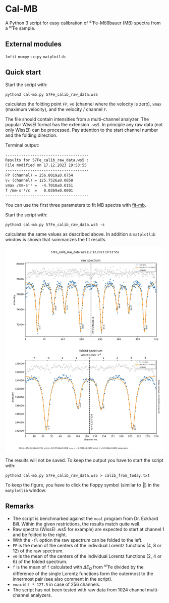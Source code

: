 # Cal-MB

A Python 3 script for easy calibration of ⁵⁷Fe-Mößbauer (MB) spectra from a ⁵⁷Fe sample. 

## External modules

`lmfit`
`numpy` 
`scipy` 
`matplotlib`

## Quick start

Start the script with:
```console
python3 cal-mb.py 57Fe_calib_raw_data.ws5
```
calculates the folding point `FP`, `v0` (channel where the velocity is zero),
`vmax` (maximum velocity), and the velocity / channel `f`.

The file should contain intensities from a multi-channel analyzer. The popular WissEl format
has the extension `.ws5`. In principle any raw data (not only WissEl) can be processed. Pay 
attention to the start channel number and the folding direction.

Terminal output:
```
-------------------------------------
Results for 57Fe_calib_raw_data.ws5 :
File modified on 17.12.2023 19:53:55
-------------------------------------
FP (channel) = 256.8019±0.0754
v₀ (channel) = 125.7526±0.0858
vmax /mm·s⁻¹ =  -4.7010±0.0151
f /mm·s⁻¹/c  =   0.0369±0.0001
-------------------------------------
```
You can use the first three parameters to fit MB spectra with [fit-mb](https://github.com/radi0sus/fit-mb). 

Start the script with:
```console
python3 cal-mb.py 57Fe_calib_raw_data.ws5 -s
```
calculates the same values as described above. In addition a `matplotlib` window is shown that 
summarizes the fit results.

<img src='examples\Figure_2.png' alt='Fit' width=600 align='center'> 

The results will not be saved. To keep the output you have to start the script with:
```console
python3 cal-mb.py 57Fe_calib_raw_data.ws5 > calib_from_today.txt
```
To keep the figure, you have to click the floppy symbol (similar to 💾) in the `matplotlib` window.

## Remarks

- The script is benchmarked against the `mcal` program from Dr. Eckhard Bill.
  Within the given restrictions, the results match quite well.
- Raw spectra (WissEl .ws5 for example) are expected to start at channel 1 and be folded to the right.
- With the `-fl` option the raw spectrum can be folded to the left.
- `FP` is the mean of the centers of the individual Lorentz functions (4, 8 or 12) of the raw spectrum.
- `v0` is the mean of the centers of the individual Lorentz functions (2, 4 or 6) of the folded spectrum.
- `f` is the mean of `f` calculated with $\Delta E_Q$ from ⁵⁷Fe divided by the difference of the
   single Lorentz functions form the outermost to the innermost pair (see also comment in the script).
- `vmax` is  `f * 127.5` in case of 256 channels. 
- The script has not been tested with raw data from 1024 channel multi-channel analyzers.

